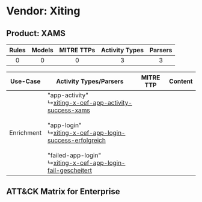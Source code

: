 Vendor: Xiting
==============
Product: XAMS
-------------
| Rules | Models | MITRE TTPs | Activity Types | Parsers |
|:-----:|:------:|:----------:|:--------------:|:-------:|
|   0   |   0    |     0      |       3        |    3    |

|  Use-Case  | Activity Types/Parsers    | MITRE TTP | Content    |
|:----------:| ---- | --------- | ---- |
| Enrichment |  "app-activity"<br> ↳[xiting-x-cef-app-activity-success-xams](Ps/pC_xitingxcefappactivitysuccessxams.md)<br><br> "app-login"<br> ↳[xiting-x-cef-app-login-success-erfolgreich](Ps/pC_xitingxcefapploginsuccesserfolgreich.md)<br><br> "failed-app-login"<br> ↳[xiting-x-cef-app-login-fail-gescheitert](Ps/pC_xitingxcefapploginfailgescheitert.md)<br> |    | [](RM/r_m_xiting_xams_Enrichment.md) |

ATT&CK Matrix for Enterprise
----------------------------
